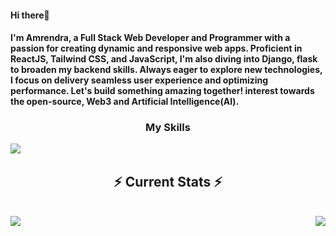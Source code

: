#### Hi there👋 
#### I'm Amrendra, a Full Stack Web Developer and Programmer with a passion for creating dynamic and responsive web apps. Proficient in ReactJS, Tailwind CSS, and JavaScript, I'm also diving into Django, flask to broaden my backend skills. Always eager to explore new technologies, I focus on delivery seamless user experience and optimizing performance. Let's build something amazing together! interest towards the open-source, Web3 and Artificial Intelligence(AI).

<h3 align="center">My Skills</h3>
<img align="left" src="https://skillicons.dev/icons?i=cpp,python,js,react,html,css,tailwindcss,redux,nodejs,express,mysql,mongodb,git,django,aws,vercel,netlify,codepen">
<br>
  <h2 align="center">⚡ Current Stats ⚡</h2>
<br>
<div>
  <img align="left" src="https://github-readme-stats-eight-theta.vercel.app/api?username=i-am-amrendra&show_icons=true&theme=algolia&include_all_commits=true&count_private=true"/>
  <img align="right" src="https://github-readme-stats-eight-theta.vercel.app/api/top-langs/?username=i-am-amrendra&layout=compact&langs_count=8&theme=algolia"/>
</div>

  <br/>

<br/><br/>
